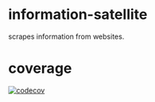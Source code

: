 # information-satellite
scrapes information from websites.

# coverage
[![codecov](https://codecov.io/gh/LegendOfGIT/information-satellite/branch/develop/graph/badge.svg)](https://codecov.io/gh/LegendOfGIT/information-satellite)